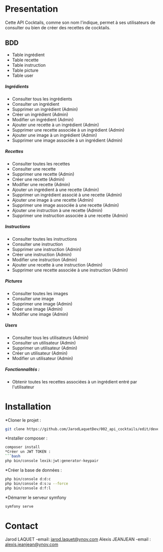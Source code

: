 # Presentation
Cette API Cocktails, comme son nom l'indique, permet à ses utilisateurs de consulter ou bien de créer des recettes de cocktails.

## BDD
* Table ingrédient
* Table recette
* Table instruction
* Table picture
* Table user

##### Ingrédients
* Consulter tous les ingrédients
* Consulter un ingrédient
* Supprimer un ingrédient (Admin)
* Créer un ingrédient (Admin)
* Modifier un ingrédient (Admin)
* Ajouter une recette à un ingrédient (Admin)
* Supprimer une recette associée à un ingrédient (Admin)
* Ajouter une image à un ingrédient (Admin)
* Supprimer une image associée à un ingrédient (Admin)

##### Recettes
* Consulter toutes les recettes
* Consulter une recette
* Supprimer une recette (Admin)
* Créer une recette (Admin)
* Modifier une recette (Admin)
* Ajouter un ingrédient à une recette (Admin)
* Supprimer un ingrédient associé à une recette (Admin)
* Ajouter une image à une recette (Admin)
* Supprimer une image associée à une recette (Admin)
* Ajouter une instruction à une recette (Admin)
* Supprimer une instruction associée à une recette (Admin)

##### Instructions
* Consulter toutes les instructions
* Consulter une instruction
* Supprimer une instruction (Admin)
* Créer une instruction (Admin)
* Modifier une instruction (Admin)
* Ajouter une recette à une instruction (Admin)
* Supprimer une recette associée à une instruction (Admin)

##### Pictures
* Consulter toutes les images
* Consulter une image
* Supprimer une image (Admin)
* Créer une image (Admin)
* Modifier une image (Admin)

##### Users
* Consulter tous les utilisateurs (Admin)
* Consulter un utilisateur (Admin)
* Supprimer un utilisateur (Admin)
* Créer un utilisateur (Admin)
* Modifier un utilisateur (Admin)

##### Fonctionnalités :
* Obtenir toutes les recettes associées à un ingrédient entré par l'utilisateur

# Installation
*Cloner le projet :
```bash
git clone https://github.com/JarodLaquetDev/002_api_cocktails/edit/develop/README.md
```
*Installer composer :
```bash
composer install
*Créer un JWT TOKEN :
```bash
php bin/console lexik:jwt:generator-keypair
```
*Créer la base de données :
```bash
php bin/console d:d:c
php bin/console d:s:u --force
php bin/console d:f:l
```
*Démarrer le serveur symfony
```bash
symfony serve
```

# Contact
Jarod LAQUET -email: jarod.laquet@ynov.com
Alexis JEANJEAN -email : alexis.jeanjean@ynov.com


